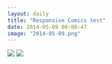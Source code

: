 ```yaml
---
layout: daily
title: "Responsive Comics test"
date: 2014-05-09 00:00:47
image: "2014-05-09.png"
---
```

<img class="portrait" src="{{ site.url }}/comics/2014-05-09v.png" border="0" />
<img class="landscape" src="{{ site.url }}/comics/2014-05-09.png" border="0" />
